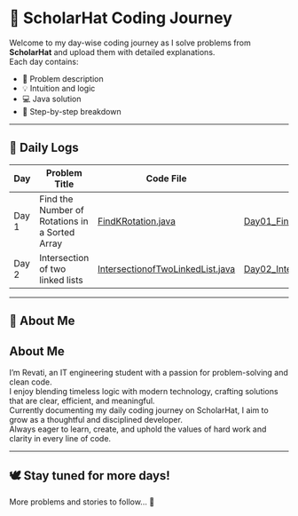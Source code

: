 # 🌟 ScholarHat Coding Journey

Welcome to my day-wise coding journey as I solve problems from **ScholarHat** and upload them with detailed explanations.  
Each day contains:
- 📜 Problem description
- 💡 Intuition and logic
- 💻 Java solution
- 📝 Step-by-step breakdown

---

## 📅 Daily Logs

| Day | Problem Title | Code File | Explanation |
|-----|----------------|-----------|-------------|
| Day 1 | Find the Number of Rotations in a Sorted Array | [FindKRotation.java](Day1/FindKthRotation.java) | [Day01_Find_K_Rotation.md](Day1/Day01_Find_K_Rotation.md) |
| Day 2 | Intersection of two linked lists  | [IntersectionofTwoLinkedList.java](Day2/IntersectionofTwoLinkedLists.java) | [Day02_IntersectionofTwoLinkedLists.md](Day2/Day02_IntersectionofTwoLinkedLists.md) | 
---

## 💬 About Me

## About Me

I’m Revati, an IT engineering student with a passion for problem-solving and clean code.  
I enjoy blending timeless logic with modern technology, crafting solutions that are clear, efficient, and meaningful.  
Currently documenting my daily coding journey on ScholarHat, I aim to grow as a thoughtful and disciplined developer.  
Always eager to learn, create, and uphold the values of hard work and clarity in every line of code.


---

## 🕊️ Stay tuned for more days!
More problems and stories to follow... 🌸
